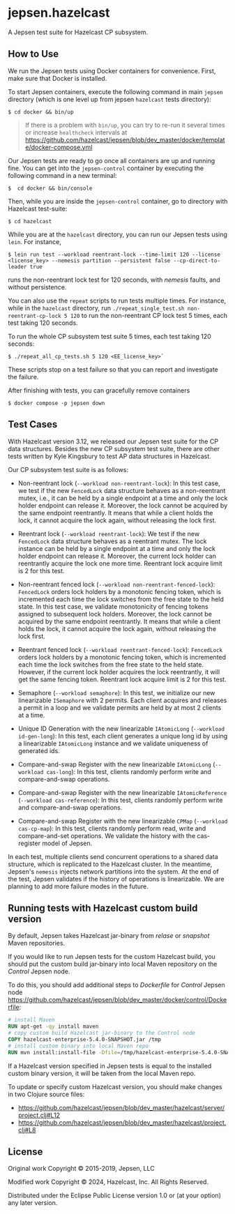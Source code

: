 # jepsen.hazelcast

A Jepsen test suite for Hazelcast CP subsystem.

## How to Use

We run the Jepsen tests using Docker containers for convenience.
First, make sure that Docker is installed. 

To start Jepsen containers, execute the following command in main `jepsen` directory (which is one level up from jepsen `hazelcast` tests directory):

    $ cd docker && bin/up

> If there is a problem with `bin/up`, you can try to re-run it several times or increase `healthcheck` intervals at https://github.com/hazelcast/jepsen/blob/dev_master/docker/template/docker-compose.yml

Our Jepsen tests are ready to go once all containers are up and running fine. You can get into the `jepsen-control`
container by executing the following command in a new terminal:

    $  cd docker && bin/console

Then, while you are inside the `jepsen-control` container, go to directory with Hazelcast test-suite:

    $ cd hazelcast

While you are at the `hazelcast` directory, you can run our Jepsen tests using `lein`. For instance,

    $ lein run test --workload reentrant-lock --time-limit 120 --license <license_key> --nemesis partition --persistent false --cp-direct-to-leader true

runs the non-reentrant lock test for 120 seconds, with _nemesis_ faults, and without persistence.

You can also use the `repeat` scripts to run tests multiple times. For instance, while in the `hazelcast` directory,
run `./repeat_single_test.sh non-reentrant-cp-lock 5 120` to run the non-reentrant CP lock test 5 times, each test taking 120
seconds. 

To run the whole CP subsystem test suite 5 times, each test taking 120 seconds:

    $ ./repeat_all_cp_tests.sh 5 120 <EE_license_key>`

These scripts stop on a test failure so that you can report and investigate the failure.

After finishing with tests, you can gracefully remove containers
    
    $ docker compose -p jepsen down

## Test Cases

With Hazelcast version 3.12, we released our Jepsen test suite for the CP data structures. Besides the new CP subsystem
test suite, there are other tests written by Kyle Kingsbury to test AP data structures in Hazelcast.

Our CP subsystem test suite is as follows:
- Non-reentrant lock (`--workload non-reentrant-lock`): In this test case, we test if the new `FencedLock`
data structure behaves as a non-reentrant mutex, i.e., it can be held by a single endpoint at a time and only the lock
holder endpoint can release it. Moreover, the lock cannot be acquired by the same endpoint reentrantly. It means that
while a client holds the lock, it cannot acquire the lock again, without releasing the lock first.

- Reentrant lock (`--workload reentrant-lock`): We test if the new `FencedLock` data structure behaves as a reentrant
mutex. The lock instance can be held by a single endpoint at a time and only the lock holder endpoint can release it.
Moreover, the current lock holder can reentrantly acquire the lock one more time. Reentrant lock acquire limit is 2 for
this test.

- Non-reentrant fenced lock (`--workload non-reentrant-fenced-lock`): `FencedLock` orders lock holders by a monotonic
fencing token, which is incremented each time the lock switches from the free state to the held state. In this test
case, we validate monotonicity of fencing tokens assigned to subsequent lock holders. Moreover, the lock cannot be
acquired by the same endpoint reentrantly. It means that while a client holds the lock, it cannot acquire the lock
again, without releasing the lock first.

- Reentrant fenced lock (`--workload reentrant-fenced-lock`): `FencedLock` orders lock holders by a monotonic fencing
token, which is incremented each time the lock switches from the free state to the held state. However, if the current
lock holder acquires the lock reentrantly, it will get the same fencing token. Reentrant lock acquire limit is 2 for
this test.

- Semaphore (`--workload semaphore`): In this test, we initialize our new linearizable `ISemaphore` with 2 permits. Each
client acquires and releases a permit in a loop and we validate permits are held by at most 2 clients at a time.

- Unique ID Generation with the new linearizable `IAtomicLong` (`--workload id-gen-long`): In this test,
each client generates a unique long id by using a linearizable `IAtomicLong` instance and we validate uniqueness of
generated ids.

- Compare-and-swap Register with the new linearizable `IAtomicLong` (`--workload cas-long`): In this test,
clients randomly perform write and compare-and-swap operations.

- Compare-and-swap Register with the new linearizable `IAtomicReference` (`--workload cas-reference`): In this test,
clients randomly perform write and compare-and-swap operations.

- Compare-and-swap Register with the new linearizable `CPMap` (`--workload cas-cp-map`): In this test, clients randomly perform read, write and compare-and-set operations. We validate the history with the cas-register model of Jepsen.

In each test, multiple clients send concurrent operations to a shared data structure, which is replicated
to the Hazelcast cluster. In the meantime, Jepsen's `nemesis` injects network partitions into the system. At the end
of the test, Jepsen validates if the history of operations is linearizable. We are planning to add more failure modes
in the future.

## Running tests with Hazelcast custom build version
By default, Jepsen takes Hazelcast jar-binary from _relase_ or _snapshot_ Maven repositories.

If you would like to run Jepsen tests for the custom Hazelcast build, you should put the custom build jar-binary into local Maven repository on the _Control_ Jepsen node.

To do this, you should add additional steps to _Dockerfile_ for _Control_ Jepsen node https://github.com/hazelcast/jepsen/blob/dev_master/docker/control/Dockerfile:

```Dockerfile
# install Maven
RUN apt-get -qy install maven
# copy custom build Hazelcast jar-binary to the Control node
COPY hazelcast-enterprise-5.4.0-SNAPSHOT.jar /tmp
# install custom binary into local Maven repo
RUN mvn install:install-file -Dfile=/tmp/hazelcast-enterprise-5.4.0-SNAPSHOT.jar -DgroupId=com.hazelcast -DartifactId=hazelcast-enterprise -Dversion=5.4.0-SNAPSHOT -Dpackaging=jar
```

If a Hazelcast version specified in Jepsen tests is equal to the installed custom binary version, it will be taken from the local Maven repo.

To update or specify custom Hazelcast version, you should make changes in two Clojure source files:

- https://github.com/hazelcast/jepsen/blob/dev_master/hazelcast/server/project.clj#L12
- https://github.com/hazelcast/jepsen/blob/dev_master/hazelcast/project.clj#L8

## License

Original work Copyright © 2015-2019, Jepsen, LLC

Modified work Copyright © 2024, Hazelcast, Inc. All Rights Reserved.

Distributed under the Eclipse Public License version 1.0 or (at your option) any later version.
